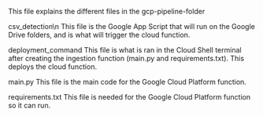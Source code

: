 This file explains the different files in the gcp-pipeline-folder

csv_detection\n
This file is the Google App Script that will run on the Google Drive folders, and is what will trigger the cloud function.

deployment_command
This file is what is ran in the Cloud Shell terminal after creating the ingestion function (main.py and requirements.txt). This deploys the cloud function.

main.py
This file is the main code for the Google Cloud Platform function.

requirements.txt
This file is needed for the Google Cloud Platform function so it can run.

